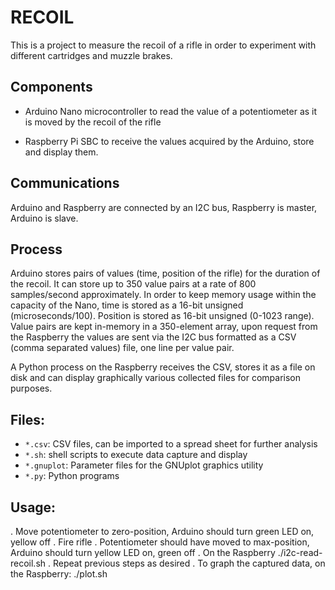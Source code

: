# RECOIL
This is a project to measure the recoil of a rifle in order to experiment with different cartridges and
muzzle brakes.

## Components

- Arduino Nano microcontroller to read the value of a potentiometer as it is moved by the recoil of the rifle

- Raspberry Pi SBC to receive the values acquired by the Arduino, store and display them.

## Communications
Arduino and Raspberry are connected by an I2C bus, Raspberry is master, Arduino is slave.

## Process
Arduino stores pairs of values (time, position of the rifle) for the duration of the recoil. It can store up to 350 value pairs at a rate of 800 samples/second approximately. In order to keep memory usage within the capacity of the Nano, time is stored as a 16-bit unsigned (microseconds/100). Position is stored as 16-bit unsigned (0-1023 range).
Value pairs are kept in-memory in a 350-element array, upon request from the Raspberry the values are sent via the I2C bus formatted as a CSV (comma separated values) file, one line per value pair.

A Python process on the Raspberry receives the CSV, stores it as a file on disk and can display graphically various collected files for comparison purposes.

## Files:

- `*.csv`: CSV files, can be imported to a spread sheet for further analysis
- `*.sh`: shell scripts to execute data capture and display
- `*.gnuplot`: Parameter files for the GNUplot graphics utility
- `*.py`: Python programs

## Usage:
. Move potentiometer to zero-position, Arduino should turn green LED on, yellow off
. Fire rifle
. Potentiometer should have moved to max-position, Arduino should turn yellow LED on, green off
. On the Raspberry
  ./i2c-read-recoil.sh
. Repeat previous steps as desired
. To graph the captured data, on the Raspberry:
  ./plot.sh

